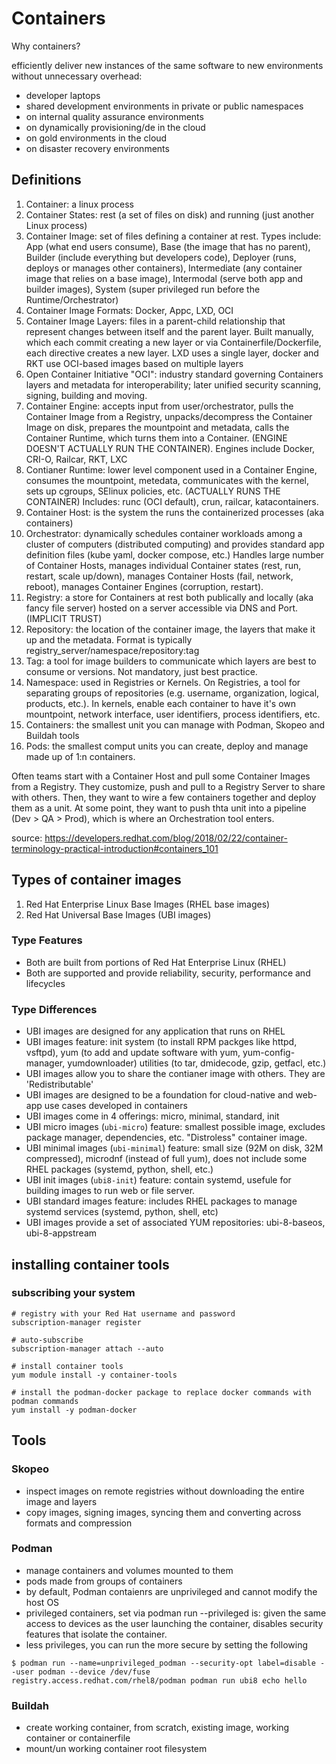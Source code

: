 # Containers

Why containers?

efficiently deliver new instances of the same software to new environments without unnecessary overhead:
- developer laptops
- shared development environments in private or public namespaces
- on internal quality assurance environments 
- on dynamically provisioning/de in the cloud
- on gold environments in the cloud
- on disaster recovery environments

## Definitions
1. Container: a linux process
1. Container States: rest (a set of files on disk) and running (just another Linux process)
1. Container Image: set of files defining a container at rest. Types include: App (what end users consume), Base (the image that has no parent), Builder (include everything but developers code), Deployer (runs, deploys or manages other containers), Intermediate (any container image that relies on a base image), Intermodal (serve both app and builder images), System (super privileged run before the Runtime/Orchestrator)
1. Container Image Formats: Docker, Appc, LXD, OCI
1. Container Image Layers: files in a parent-child relationship that represent changes between itself and the parent layer. Built manually, which each commit creating a new layer or via Containerfile/Dockerfile, each directive creates a new layer. LXD uses a single layer, docker and RKT use OCI-based images based on multiple layers
1. Open Container Initiative "OCI": industry standard governing Containers layers and metadata for interoperability; later unified security scanning, signing, building and moving.
1. Container Engine: accepts input from user/orchestrator, pulls the Container Image from a Registry, unpacks/decompress the Container Image on disk, prepares the mountpoint and metadata, calls the Container Runtime, which turns them into a Container. (ENGINE DOESN'T ACTUALLY RUN THE CONTAINER). Engines include Docker, CRI-O, Railcar, RKT, LXC
1. Contianer Runtime: lower level component used in a Container Engine, consumes the mountpoint, metedata, communicates with the kernel, sets up cgroups, SElinux policies, etc. (ACTUALLY RUNS THE CONTAINER) Includes: runc (OCI default), crun, railcar, katacontainers. 
1. Container Host: is the system the runs the containerized processes (aka containers)
1. Orchestrator: dynamically schedules container workloads among a cluster of computers (distributed computing) and provides standard app definition files (kube yaml, docker compose, etc.) Handles large number of Container Hosts, manages individual Container states (rest, run, restart, scale up/down), manages Container Hosts (fail, network, reboot), manages Container Engines (corruption, restart).  
1. Registry: a store for Containers at rest both publically and locally (aka fancy file server) hosted on a server accessible via DNS and Port. (IMPLICIT TRUST)
1. Repository: the location of the container image, the layers that make it up and the metadata. Format is typically registry_server/namespace/repository:tag
1. Tag: a tool for image builders to communicate which layers are best to consume or versions. Not mandatory, just best practice.
1. Namespace: used in Registries or Kernels. On Registries, a tool for separating groups of repositories (e.g. username, organization, logical, products, etc.). In kernels, enable each container to have it's own mountpoint, network interface, user identifiers, process identifiers, etc. 
1. Containers: the smallest unit you can manage with Podman, Skopeo and Buildah tools 
1. Pods: the smallest comput units you can create, deploy and manage made up of 1:n containers. 

Often teams start with a Container Host and pull some Container Images from a Registry. They customize, push and pull to a Registry Server to share with others. Then, they want to wire a few containers together and deploy them as a unit. At some point, they want to push thta unit into a pipeline (Dev > QA > Prod), which is where an Orchestration tool enters. 

source: https://developers.redhat.com/blog/2018/02/22/container-terminology-practical-introduction#containers_101

## Types of container images
1. Red Hat Enterprise Linux Base Images (RHEL base images)
1. Red Hat Universal Base Images (UBI images)

### Type Features
- Both are built from portions of Red Hat Enterprise Linux (RHEL)
- Both are supported and provide reliability, security, performance and lifecycles

### Type Differences
- UBI images are designed for any application that runs on RHEL
- UBI images feature: init system (to install RPM packges like httpd, vsftpd), yum (to add and update software with yum, yum-config-manager, yumdownloader) utilities (to tar, dmidecode, gzip, getfacl, etc.)
- UBI images allow you to share the contianer image with others. They are 'Redistributable'
- UBI images are designed to be a foundation for cloud-native and web-app use cases developed in containers
- UBI images come in 4 offerings: micro, minimal, standard, init
- UBI micro images (`ubi-micro`) feature: smallest possible image, excludes package manager, dependencies, etc. "Distroless" container image.
- UBI minimal images (`ubi-minimal`) feature: small size (92M on disk, 32M compressed), microdnf (instead of full yum), does not include some RHEL packages (systemd, python, shell, etc.)
- UBI init images (`ubi8-init`) feature: contain systemd, usefule for building images to run web or file server.
- UBI standard images feature: includes RHEL packages to manage systemd services (systemd, python, shell, etc)
- UBI images provide a set of associated YUM repositories: ubi-8-baseos, ubi-8-appstream

## installing container tools

### subscribing your system

```
# registry with your Red Hat username and password
subscription-manager register

# auto-subscribe
subscription-manager attach --auto

# install container tools
yum module install -y container-tools

# install the podman-docker package to replace docker commands with podman commands
yum install -y podman-docker
```

## Tools

### Skopeo
- inspect images on remote registries without downloading the entire image and layers
- copy images, signing images, syncing them and converting across formats and compression

### Podman
- manage containers and volumes mounted to them
- pods made from groups of containers
- by default, Podman contaienrs are unprivileged and cannot modify the host OS 
- privileged containers, set via podman run --privileged is: given the same access to devices as the user launching the container, disables security features that isolate the container.
- less privileges, you can run the more secure by setting the following
```
$ podman run --name=unprivileged_podman --security-opt label=disable --user podman --device /dev/fuse registry.access.redhat.com/rhel8/podman podman run ubi8 echo hello
```

### Buildah
- create working container, from scratch, existing image, working container or containerfile
- mount/un working container root filesystem



